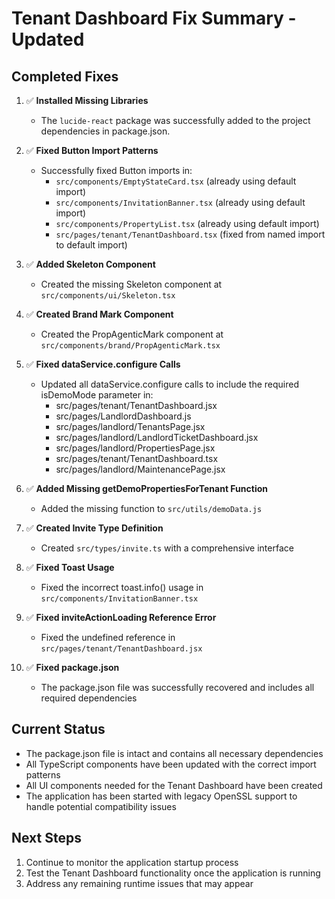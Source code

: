 # Tenant Dashboard Fix Summary - Updated

## Completed Fixes

1. ✅ **Installed Missing Libraries**
   - The `lucide-react` package was successfully added to the project dependencies in package.json.

2. ✅ **Fixed Button Import Patterns**
   - Successfully fixed Button imports in:
     - `src/components/EmptyStateCard.tsx` (already using default import)
     - `src/components/InvitationBanner.tsx` (already using default import)
     - `src/components/PropertyList.tsx` (already using default import)
     - `src/pages/tenant/TenantDashboard.tsx` (fixed from named import to default import)

3. ✅ **Added Skeleton Component**
   - Created the missing Skeleton component at `src/components/ui/Skeleton.tsx`

4. ✅ **Created Brand Mark Component**
   - Created the PropAgenticMark component at `src/components/brand/PropAgenticMark.tsx`

5. ✅ **Fixed dataService.configure Calls**
   - Updated all dataService.configure calls to include the required isDemoMode parameter in:
     - src/pages/tenant/TenantDashboard.jsx
     - src/pages/LandlordDashboard.js  
     - src/pages/landlord/TenantsPage.jsx
     - src/pages/landlord/LandlordTicketDashboard.jsx
     - src/pages/landlord/PropertiesPage.jsx
     - src/pages/tenant/TenantDashboard.tsx
     - src/pages/landlord/MaintenancePage.jsx

6. ✅ **Added Missing getDemoPropertiesForTenant Function**
   - Added the missing function to `src/utils/demoData.js`

7. ✅ **Created Invite Type Definition**
   - Created `src/types/invite.ts` with a comprehensive interface

8. ✅ **Fixed Toast Usage**
   - Fixed the incorrect toast.info() usage in `src/components/InvitationBanner.tsx`

9. ✅ **Fixed inviteActionLoading Reference Error**
   - Fixed the undefined reference in `src/pages/tenant/TenantDashboard.jsx`

10. ✅ **Fixed package.json**
    - The package.json file was successfully recovered and includes all required dependencies

## Current Status

- The package.json file is intact and contains all necessary dependencies
- All TypeScript components have been updated with the correct import patterns
- All UI components needed for the Tenant Dashboard have been created
- The application has been started with legacy OpenSSL support to handle potential compatibility issues

## Next Steps

1. Continue to monitor the application startup process
2. Test the Tenant Dashboard functionality once the application is running
3. Address any remaining runtime issues that may appear 